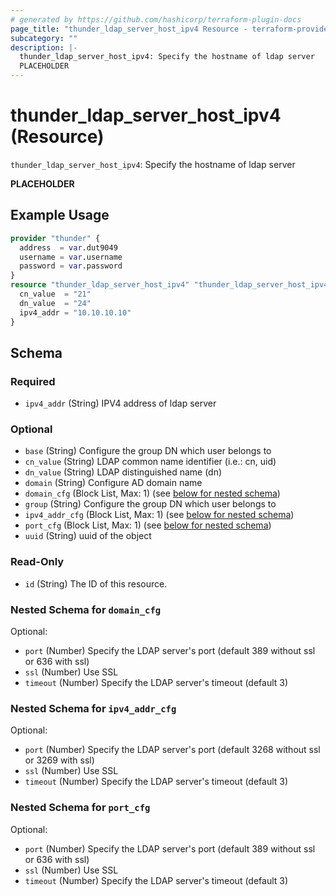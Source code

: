 ```yaml
---
# generated by https://github.com/hashicorp/terraform-plugin-docs
page_title: "thunder_ldap_server_host_ipv4 Resource - terraform-provider-thunder"
subcategory: ""
description: |-
  thunder_ldap_server_host_ipv4: Specify the hostname of ldap server
  PLACEHOLDER
---
```


# thunder_ldap_server_host_ipv4 (Resource)

`thunder_ldap_server_host_ipv4`: Specify the hostname of ldap server

__PLACEHOLDER__

## Example Usage

```terraform
provider "thunder" {
  address  = var.dut9049
  username = var.username
  password = var.password
}
resource "thunder_ldap_server_host_ipv4" "thunder_ldap_server_host_ipv4" {
  cn_value  = "21"
  dn_value  = "24"
  ipv4_addr = "10.10.10.10"
}
```

<!-- schema generated by tfplugindocs -->
## Schema

### Required

- `ipv4_addr` (String) IPV4 address of ldap server

### Optional

- `base` (String) Configure the group DN which user belongs to
- `cn_value` (String) LDAP common name identifier (i.e.: cn, uid)
- `dn_value` (String) LDAP distinguished name (dn)
- `domain` (String) Configure AD domain name
- `domain_cfg` (Block List, Max: 1) (see [below for nested schema](#nestedblock--domain_cfg))
- `group` (String) Configure the group DN which user belongs to
- `ipv4_addr_cfg` (Block List, Max: 1) (see [below for nested schema](#nestedblock--ipv4_addr_cfg))
- `port_cfg` (Block List, Max: 1) (see [below for nested schema](#nestedblock--port_cfg))
- `uuid` (String) uuid of the object

### Read-Only

- `id` (String) The ID of this resource.

<a id="nestedblock--domain_cfg"></a>
### Nested Schema for `domain_cfg`

Optional:

- `port` (Number) Specify the LDAP server's port (default 389 without ssl or 636 with ssl)
- `ssl` (Number) Use SSL
- `timeout` (Number) Specify the LDAP server's timeout (default 3)


<a id="nestedblock--ipv4_addr_cfg"></a>
### Nested Schema for `ipv4_addr_cfg`

Optional:

- `port` (Number) Specify the LDAP server's port (default 3268 without ssl or 3269 with ssl)
- `ssl` (Number) Use SSL
- `timeout` (Number) Specify the LDAP server's timeout (default 3)


<a id="nestedblock--port_cfg"></a>
### Nested Schema for `port_cfg`

Optional:

- `port` (Number) Specify the LDAP server's port (default 389 without ssl or 636 with ssl)
- `ssl` (Number) Use SSL
- `timeout` (Number) Specify the LDAP server's timeout (default 3)


